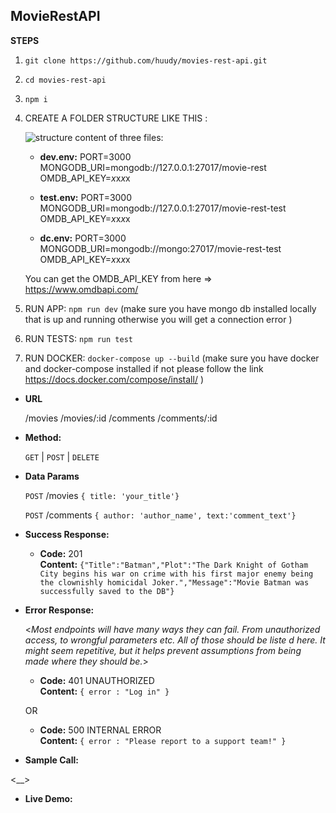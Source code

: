 ## **MovieRestAPI**

**STEPS**

1. `git clone https://github.com/huudy/movies-rest-api.git`
2. `cd movies-rest-api`
3. `npm i`

4. CREATE A FOLDER STRUCTURE LIKE THIS :<br />
   
   ![structure](https://user-images.githubusercontent.com/15052640/67496579-e4696200-f67c-11e9-8a4c-c4aba48bfb0c.png)
   content of three files:
   - **dev.env:**
   PORT=3000
   MONGODB_URI=mongodb://127.0.0.1:27017/movie-rest
   OMDB_API_KEY=*x*x*x*x

   - **test.env:**
   PORT=3000
   MONGODB_URI=mongodb://127.0.0.1:27017/movie-rest-test
   OMDB_API_KEY=*x*x*x*x


   - **dc.env:**
   PORT=3000
   MONGODB_URI=mongodb://mongo:27017/movie-rest-test
   OMDB_API_KEY=*x*x*x*x
   
   You can get the OMDB_API_KEY from here => https://www.omdbapi.com/
   
5. RUN APP:
   `npm run dev` (make sure you have mongo db installed locally that is up and running otherwise you will get a connection error )

6. RUN TESTS:
   `npm run test`

7. RUN DOCKER:
   `docker-compose up --build` (make sure you have docker and docker-compose installed if not please follow the link https://docs.docker.com/compose/install/ )

- **URL**

  /movies
  /movies/:id
  /comments
  /comments/:id

- **Method:**

  `GET` | `POST` | `DELETE`

* **Data Params**

   `POST`
   /movies
  `{ title: 'your_title'}`
  
  `POST`
  /comments
  `{ author: 'author_name', text:'comment_text'}`

* **Success Response:**

  - **Code:** 201 <br />
    **Content:** `{"Title":"Batman","Plot":"The Dark Knight of Gotham City begins his war on crime with his first major enemy being the clownishly homicidal Joker.","Message":"Movie Batman was successfully saved to the DB"}`

* **Error Response:**

  <_Most endpoints will have many ways they can fail. From unauthorized access, to wrongful parameters etc. All of those should be liste d here. It might seem repetitive, but it helps prevent assumptions from being made where they should be._>

  - **Code:** 401 UNAUTHORIZED <br />
    **Content:** `{ error : "Log in" }`

  OR

  - **Code:** 500 INTERNAL ERROR <br />
    **Content:** `{ error : "Please report to a support team!" }`

* **Sample Call:**

<\_\_>

* **Live Demo:**

